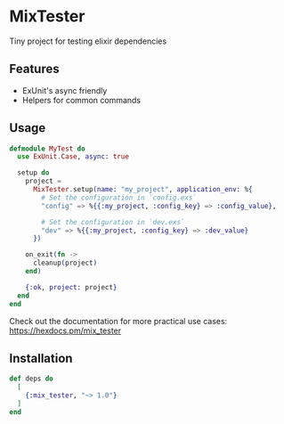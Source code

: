 # MixTester

Tiny project for testing elixir dependencies

## Features

* ExUnit's async friendly
* Helpers for common commands

## Usage

```elixir
defmodule MyTest do
  use ExUnit.Case, async: true

  setup do
    project =
      MixTester.setup(name: "my_project", application_env: %{
        # Set the configuration in `config.exs`
        "config" => %{{:my_project, :config_key} => :config_value},

        # Set the configuration in `dev.exs`
        "dev" => %{{:my_project, :config_key} => :dev_value}
      })

    on_exit(fn ->
      cleanup(project)
    end)

    {:ok, project: project}
  end
end
```

Check out the documentation for more practical use cases:
https://hexdocs.pm/mix_tester

## Installation

```elixir
def deps do
  [
    {:mix_tester, "~> 1.0"}
  ]
end
```
